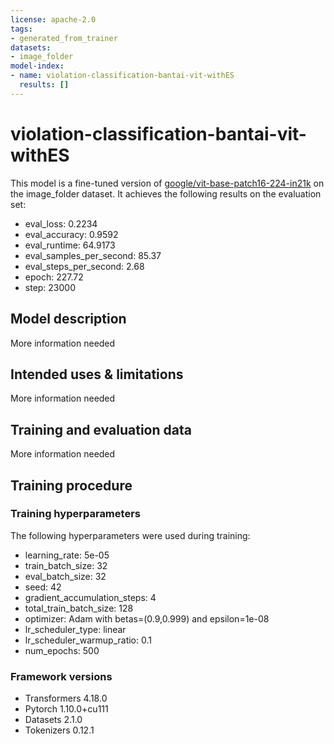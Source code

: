 ```yaml
---
license: apache-2.0
tags:
- generated_from_trainer
datasets:
- image_folder
model-index:
- name: violation-classification-bantai-vit-withES
  results: []
---
```


<!-- This model card has been generated automatically according to the information the Trainer had access to. You
should probably proofread and complete it, then remove this comment. -->

# violation-classification-bantai-vit-withES

This model is a fine-tuned version of [google/vit-base-patch16-224-in21k](https://huggingface.co/google/vit-base-patch16-224-in21k) on the image_folder dataset.
It achieves the following results on the evaluation set:
- eval_loss: 0.2234
- eval_accuracy: 0.9592
- eval_runtime: 64.9173
- eval_samples_per_second: 85.37
- eval_steps_per_second: 2.68
- epoch: 227.72
- step: 23000

## Model description

More information needed

## Intended uses & limitations

More information needed

## Training and evaluation data

More information needed

## Training procedure

### Training hyperparameters

The following hyperparameters were used during training:
- learning_rate: 5e-05
- train_batch_size: 32
- eval_batch_size: 32
- seed: 42
- gradient_accumulation_steps: 4
- total_train_batch_size: 128
- optimizer: Adam with betas=(0.9,0.999) and epsilon=1e-08
- lr_scheduler_type: linear
- lr_scheduler_warmup_ratio: 0.1
- num_epochs: 500

### Framework versions

- Transformers 4.18.0
- Pytorch 1.10.0+cu111
- Datasets 2.1.0
- Tokenizers 0.12.1
